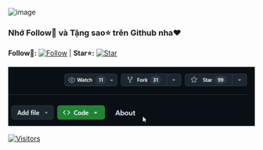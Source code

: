 ![image](https://github.com/user-attachments/assets/c6355312-01b9-4ad1-a6ac-e60386522dd5)

### Nhớ Follow👀 và Tặng sao⭐ trên Github nha❤️ 
 **Follow👀:** [![Follow](https://img.shields.io/github/followers/nvbangg?label=Follow&style=social)](https://github.com/nvbangg) | **Star⭐:** [![Star](https://img.shields.io/github/stars/nvbangg/Assembly_TicTacToe?style=social)](https://github.com/nvbangg/Assembly_TicTacToe)

![StarGuide](https://raw.githubusercontent.com/nvbangg/nvbangg/main/data/star.gif)

[![Visitors](https://api.visitorbadge.io/api/visitors?path=https%3A%2F%2Fgithub.com%2Fnvbangg%2FAssembly_TicTacToe&countColor=%232ccce4)](https://visitorbadge.io/status?path=https%3A%2F%2Fgithub.com%2Fnvbangg%2FAssembly_TicTacToe)